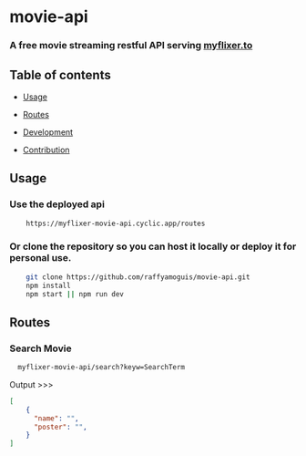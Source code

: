 # movie-api
### A free movie streaming restful API serving [myflixer.to](https://myflixer.to) 

## Table of contents

- [Usage](#usage)

- [Routes](#routes)

- [Development](#development)

- [Contribution](#contribution)

## Usage
### Use the deployed api
```sh
    https://myflixer-movie-api.cyclic.app/routes
```
### Or clone the repository so you can host it locally or deploy it for personal use.
```sh
    git clone https://github.com/raffyamoguis/movie-api.git
    npm install
    npm start || npm run dev
```

## Routes
### Search Movie
```sh
  myflixer-movie-api/search?keyw=SearchTerm
```
Output >>>
```json
[
    {
      "name": "",
      "poster": "",
    }
]
```
